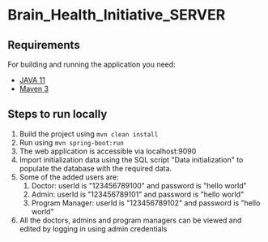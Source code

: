 # Brain_Health_Initiative_SERVER

## Requirements

For building and running the application you need:

- [JAVA 11](https://www.oracle.com/in/java/technologies/javase/jdk11-archive-downloads.html)
- [Maven 3](https://maven.apache.org)


## Steps to run locally

1. Build the project using
  `mvn clean install`
2. Run using `mvn spring-boot:run`
3. The web application is accessible via localhost:9090
4. Import initialization data using the SQL script "Data initialization" to populate the database with the required data.
5. Some of the added users are:
   1. Doctor: userId is "123456789100" and password is "hello world"
   2. Admin: userId is "123456789101" and password is "hello world"
   3. Program Manager: userId is "123456789102" and password is "hello world"
6. All the doctors, admins and program managers can be viewed and edited by logging in using admin credentials
